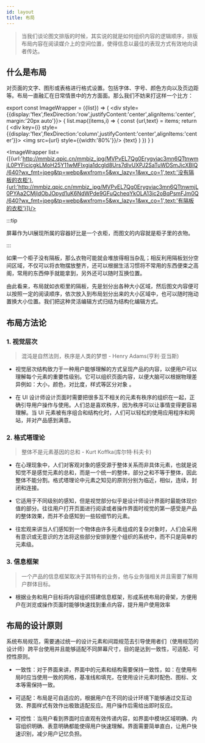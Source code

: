 ```yaml
---
id: layout
title: 布局
---
```


>当我们谈论图文排版的时候，其实说的就是如何组织内容的逻辑顺序，排版布局内容在阅读媒介上的空间位置，使得信息以最佳的表现方式有效地向读者传达。

## 什么是布局
对页面的文字、图形或表格进行格式设置。包括字体、字号、颜色方向以及页边距等。布局一直融汇在日常情景中的方方面面。那么我们不妨来打这样一个比方：

export const ImageWrapper = ({list}) => (
    <div style={{display:'flex',flexDirection:'row',justifyContent:'center',alignItems:'center',margin:'20px auto'}}>
        {
            list.map((items,i) => {
                const {url,text} = items;
                return (
                    <div key={i} style={{display:'flex',flexDirection:'column',justifyContent:'center',alignItems:'center'}}>
                        <img src={url} style={{width:'80%'}}/>
                        <span>{text}</span>
                    </div>
                )
            })
        }
    </div>
)

<ImageWrapper list={[{url:'http://mmbiz.qpic.cn/mmbiz_jpg/MVPvEL7Qg0Erygviac3mn6QTtnwmjL0PYFicicgkLMoH25Y11wMFIxgia1dcgId8Urs7dIvUXPJ2SaTuWDSmJicXBIQ/640?wx_fmt=jpeg&tp=webp&wxfrom=5&wx_lazy=1&wx_co=1',text:'没有隔板的衣柜'},{url:'http://mmbiz.qpic.cn/mmbiz_jpg/MVPvEL7Qg0Erygviac3mn6QTtnwmjL0PYAa2CMjIdObJOpyd1uK6NdWPde9GFuQcheqYkOLA13ic2oBqPsmFJm0Q/640?wx_fmt=jpeg&tp=webp&wxfrom=5&wx_lazy=1&wx_co=1',text:'有隔板的衣柜'}]}/>

:::tip

屏幕作为UI展现所属的容器好比是一个衣柜，而图文的内容就是柜子里的衣物。

:::

如果一个柜子没有隔板，那么衣物可能就会堆放得相当杂乱；相反利用隔板划分空间区域，不仅可以将衣物摆放整齐，还可以根据生活习惯将不常用的东西便束之高阁，常用的东西伸手就能拿到，另外还可以随时互换位置。

由此看来，布局就如衣柜里的隔板，先是划分出各种大小区域，然后图文内容便可以按照一定的阅读顺序，依次放入到布局划分出来的大小区域中，也可以随时拖动置换大小位置。我们把这种灵活编辑方式归结为结构化编辑方式。

## 布局方法论

### 1. 视觉层次

> 混沌是自然法则，秩序是人类的梦想 - Henry Adams(亨利·亚当斯)

- 视觉层次结构致力于一种用户能够理解的方式呈现产品的内容，以便用户可以理解每个元素的重要性级别。它可以组织页面内容，以便大脑可以根据物理差异例如：大小，颜色，对比度，样式等区分对象 。

- 在 UI 设计师设计页面时需要把很多互不相关的元素有秩序的组织在一起，正确引导用户操作与使用。人们总是喜欢秩序，因为秩序可以让事情变得更容易理解。当 UI 元素被有序组合和结构化时，人们可以轻松的使用应用程序和网站，并对产品感到满意。

### 2. 格式塔理论

> 整体不是元素基因的总和 - Kurt Koffka(库尔特·科夫卡)

- 在心理现象中，人们对客观对象的感受源于整体关系而非具体元素，也就是说知觉不是感觉元素的总和，而是一个统一的整体，部分之和不等于整体，因此整体不能分割。格式塔理论中元素之知见的原则分别为临近，相似，连续，封闭和连接。

- 它适用于不同级别的感知，但是视觉部分似乎是设计师设计界面时最能体现价值的部分。往往用户打开页面进行阅读或者操作界面时视觉的第一感受是产品的整体效果，而并不会感知到一些较细节的元素。

- 往宏观来讲当人们感知到一个物体由许多元素组成的复杂对象时，人们会采用有意识或无意识的方法将这些部分安排到整个组织的系统中，而不只是简单的元素级。

### 3. 信息框架

> 一个产品的信息框架取决于其特有的业务，他与业务强相关并且需要了解用户群体目标。

- 根据业务和用户目标将内容组织搭建信息框架，形成系统布局的骨架，方便用户在浏览或操作页面时能够快速找到重点内容，提升用户使用效率

## 布局的设计原则

系统布局规范，需要通过统一的设计元素和间距规范去引导使用者们（使用规范的设计师）跨平台使用并且能够适配不同屏幕尺寸，目的是达到一致性，可适配、可控性原则。

* 一致性：对于界面来讲，界面中的元素和结构需要保持一致性，如：在使用布局时应当使用一致的网格，基准线和填充，在使用设计元素时配色、图标、文本等需保持一致。

* 可适配：布局是可自适应的，根据用户在不同的设计环境下能够通过交互动效、界面样式有效作出极致适配反应。用户操作后需给出即时反应。

* 可控性：当用户看到界面时应直观有效传递内容，如界面中模块区域明确、内容组织明确、表意明确都能使得用户快速理解。界面需要简单直白，让用户快速识别，减少用户记忆负担。

